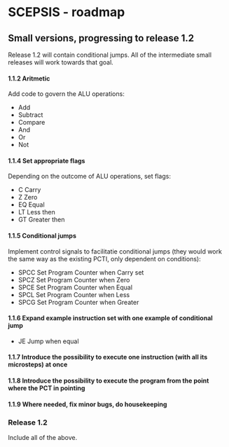 # SCEPSIS - roadmap

## Small versions, progressing to release 1.2
Release 1.2 will contain conditional jumps. All of the intermediate small releases will work towards that goal.

#### 1.1.2	Aritmetic
Add code to govern the ALU operations:
- Add
- Subtract
- Compare
- And
- Or
- Not

#### 1.1.4	Set appropriate flags
Depending on the outcome of ALU operations, set flags:
- C		Carry
- Z		Zero
- EQ 	Equal
- LT	Less then
- GT	Greater then

#### 1.1.5	Conditional jumps
Implement control signals to facilitatie conditional jumps (they would work the same way as the existing PCTI, only dependent on conditions):
- SPCC	Set Program Counter when Carry set
- SPCZ	Set Program Counter when Zero
- SPCE	Set Program Counter when Equal
- SPCL	Set Program Counter when Less
- SPCG	Set Program Counter when Greater

#### 1.1.6	Expand example instruction set with one example of conditional jump
- JE	Jump when equal

#### 1.1.7	Introduce the possibility to execute one instruction (with all its microsteps) at once

#### 1.1.8	Introduce the possibility to execute the program from the point where the PCT in pointing

#### 1.1.9	Where needed, fix minor bugs, do housekeeping

### Release 1.2
Include all of the above.

